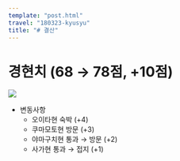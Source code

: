 ```yaml
---
template: "post.html"
travel: "180323-kyusyu"
title: "# 결산"
---
```


# 경현치 (68 → 78점, +10점)

![](https://kkni.snack.studio/image/00340013103444000000114114423000243014042334000.svg)

* 변동사항
  * 오이타현 숙박 (+4)
  * 쿠마모토현 방문 (+3)
  * 야마구치현 통과 → 방문 (+2)
  * 사가현 통과 → 접지 (+1)
